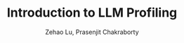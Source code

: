 ---
title: 'Introduction to LLM Profiling'
description: 'A profiling tutorial for Nvidia GPUs with two different GPT-2 workflow'
pubDate: 2022-01-25
author: 'Zehao Lu, Prasenjit Chakraborty'
image: 'https://panr.github.io/hugo-theme-terminal-demo/posts/hello/cover.jpg'
tags: [GPU]
---